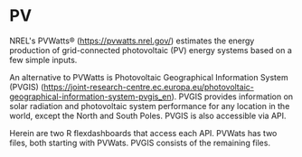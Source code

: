 # PV

NREL's PVWatts® (https://pvwatts.nrel.gov/) estimates the energy production of grid-connected photovoltaic (PV) energy systems based on a few simple inputs. 

An alternative to PVWatts is Photovoltaic Geographical Information System (PVGIS) (https://joint-research-centre.ec.europa.eu/photovoltaic-geographical-information-system-pvgis_en). PVGIS provides information on solar radiation and photovoltaic system performance for any location in the world, except the North and South Poles. PVGIS is also accessible via API. 

Herein are two R flexdashboards that access each API.  PVWats has two files, both starting with PVWats. PVGIS consists of the remaining files.
